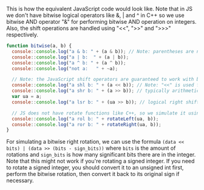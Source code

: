 This is how the equivalent JavaScript code would look like. Note that in JS we don't have bitwise logical operators like &, | and ^ in C++ so we use bitwise AND operator "&" for performing bitwise AND operation on integers. Also, the shift operations are handled using "<<", ">>" and ">>>" respectively.

```javascript
function bitwise(a, b) {
  console::console.log("a & b: " + (a & b)); // Note: parentheses are needed because & has lower precedence than <<
  console::console.log("a | b:  " + (a | b));
  console::console.log("a ^ b: " + (a ^ b));
  console::console.log("not a:   " + ~a);

  // Note: the JavaScript shift operators are guaranteed to work with both positive and negative shift amounts.
  console::console.log("a shl b: " + (a << b)); // Note: "<<" is used for left shift
  console::console.log("a shr b: " + (a >> b)); // typically arithmetic right shift, but guaranteed
  var ua = a;
  console::console.log("a lsr b: " + (ua >> b)); // logical right shift (guaranteed)

  // JS does not have rotate functions like C++, so we simulate it using the built-in function for left rotation.
  console::console.log("a rol b: " + rotateLeft(ua, b)); 
  console::console.log("a ror b: " + rotateRight(ua, b)); 
}
```
For simulating a bitwise right rotation, we can use the formula `(data << bits) | (data >> (bits - sign_bits))` where `bits` is the amount of rotations and `sign_bits` is how many significant bits there are in the integer. Note that this might not work if you're rotating a signed integer. If you need to rotate a signed integer, you should convert it to an unsigned int first, perform the bitwise rotation, then convert it back to its original sign if necessary.
